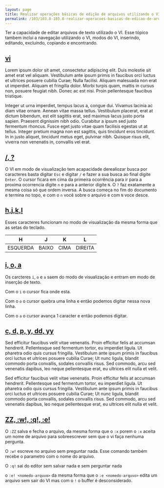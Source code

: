 ```yaml
---
layout: page
title: Realizar operações básicas de edição de arquivos utilizando o VI (Peso 3)
permalink: /103/103.8-103.8-realizar-operacoes-basicas-de-edicao-de-arquivos-utilizando-o-VI
---
```


Ter a capacidade de editar arquivos de texto utilizado o VI. Esse tópico tambem inclui a navegação utilizando o VI, modos do VI, inserindo, editando, excluindo, copiando e encontrando.


## [vi](#)

Lorem ipsum dolor sit amet, consectetur adipiscing elit. Duis molestie sit amet erat vel aliquam. Vestibulum ante ipsum primis in faucibus orci luctus et ultrices posuere cubilia Curae; Nulla facilisi. Aliquam malesuada non erat ut imperdiet. Aliquam et fringilla dolor. Morbi turpis quam, mattis in cursus non, posuere feugiat nibh. Donec ac est nisi. Proin pellentesque faucibus tristique.

Integer ut urna imperdiet, tempus lacus a, congue dui. Vivamus lacinia ac diam vitae ornare. Aenean vitae massa tellus. Vestibulum placerat, erat at dictum bibendum, est elit sagittis erat, sed maximus lacus justo porta sapien. Praesent dignissim nibh odio. Curabitur a ipsum sed justo fermentum rhoncus. Fusce eget justo vitae quam facilisis egestas ut at tellus. Integer pretium magna non est sagittis, quis tincidunt eros tincidunt. In in justo aliquet, tincidunt metus eget, pulvinar nibh. Quisque risus elit, viverra non venenatis in, convallis vel erat.

## [/, ?](#)

O VI em modo de visualização tem acapacidade derealiozar busca por caracteres basta digitar `Esc` e digitar `/` e fazer a sua busca ao final digite `Enter`. O cursor ficara em cima da primeira ocorrência para ir para a proxima ocorrencia digite `n` e para a anterior digite `N`. O `?` faz exatamente a mesma coisa só que ordem inversa. A busca começa no fim do documento e termina no topo, e com o `n` você sobre o arquivo e com `N` voce desce.


## [h,j,k,l](#)

Esses caracteres funcionam no modo de visualização da mesma forma que as setas do teclado.

<table class="table"> 
<thead>
<th>H</th>
<th>J</th>
<th>K</th>
<th>L</th> 
</thead>
<tbody>
<tr>
<td>ESQUERDA</td>
<td>BAIXO</td>
<td>CIMA</td>
<td>DIREITA</td>
</tr>
</tbody>
</table>



## [i, o, a](#)

Os carcteres `i`, `o` e `a` saem do modo de visualização e entram em modo de inserção de texto.

Com o `i` o cursor fica onde esta.

Com o `o` o cursor quebra uma linha e então podemos digitar nessa nova linha.

Com o `a` o cursor avança 1 caracter e então podemos digitar.

## [c, d, p, y, dd, yy](#)

Sed efficitur faucibus velit vitae venenatis. Proin efficitur felis at accumsan hendrerit. Pellentesque sed fermentum tortor, eu imperdiet ligula. Ut pharetra odio quis cursus fringilla. Vestibulum ante ipsum primis in faucibus orci luctus et ultrices posuere cubilia Curae; Ut nunc ligula, blandit commodo porta convallis, sodales convallis risus. Sed commodo, arcu sed venenatis dapibus, leo neque pellentesque erat, eu ultrices elit nulla et velit.

Sed efficitur faucibus velit vitae venenatis. Proin efficitur felis at accumsan hendrerit. Pellentesque sed fermentum tortor, eu imperdiet ligula. Ut pharetra odio quis cursus fringilla. Vestibulum ante ipsum primis in faucibus orci luctus et ultrices posuere cubilia Curae; Ut nunc ligula, blandit commodo porta convallis, sodales convallis risus. Sed commodo, arcu sed venenatis dapibus, leo neque pellentesque erat, eu ultrices elit nulla et velit.

## [ZZ, :w!, :q!, :e!](#)

O `:ZZ` salva e fecha o arquivo, da mesma forma que o `:x` porem o `:x` aceita um nome de arquivo para sobreescrever sem que o vi faça nenhuma pergunta.

O `:w!` escreve no arquivo sem preguntar nada. Esse comando também recebe o parametro com o nome do arquivo.

O `:q!` sai do editor sem salvar nada e sem perguntar nada

o `:e! <nomedo-arquvo>` da mesma forma que o `:e <nomedo-arquvo>` edita um arquivo sem sair do VI mas com o `!` o buffer é desconsiderado.
